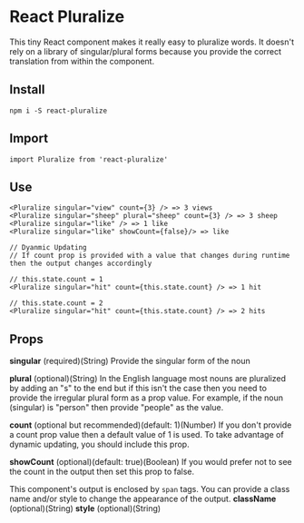 # React Pluralize
This tiny React component makes it really easy to pluralize words. It doesn't rely on a library of singular/plural forms because you provide the correct translation from within the component.

## Install
    npm i -S react-pluralize

## Import
    import Pluralize from 'react-pluralize'

## Use
    <Pluralize singular="view" count={3} /> => 3 views
    <Pluralize singular="sheep" plural="sheep" count={3} /> => 3 sheep
    <Pluralize singular="like" /> => 1 like
    <Pluralize singular="like" showCount={false}/> => like

    // Dyanmic Updating
    // If count prop is provided with a value that changes during runtime then the output changes accordingly

    // this.state.count = 1
    <Pluralize singular="hit" count={this.state.count} /> => 1 hit

    // this.state.count = 2
    <Pluralize singular="hit" count={this.state.count} /> => 2 hits

## Props

**singular** (required)(String)
Provide the singular form of the noun

**plural** (optional)(String)
In the English language most nouns are pluralized by adding an "s" to the end but if this isn't the case then you need to provide the irregular plural form as a prop value. For example, if the noun (singular) is "person" then provide "people" as the value.

**count** (optional but recommended)(default: 1)(Number)
If you don't provide a count prop value then a default value of 1 is used.
To take advantage of dynamic updating, you should include this prop.

**showCount** (optional)(default: true)(Boolean)
If you would prefer not to see the count in the output then set this prop to false.

This component's output is enclosed by `span` tags. You can provide a class name and/or style to change the appearance of the output.
**className** (optional)(String)
**style** (optional)(String)
